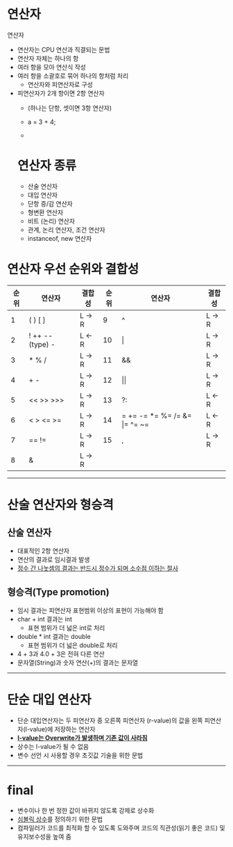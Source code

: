 # 연산자

연산자
- 연산자는 CPU 연산과 직결되는 문법
- 연산자 자체는 하나의 항
- 여러 항을 모아 연산식 작성
- 여러 항을 소괄호로 묶어 하나의 항처럼 처리
    - 연산자와 피연산자로 구성
- 피연산자가 2개 항이면 2항 연산자
  - (하나는 단항, 셋이면 3항 연산자)
  
  - a = 3 + 4;
  
  - 
  # 연산자 종류
  - 산술 연산자
  - 대입 연산자
  - 단항 증/감 연산자
  - 형변환 연산자
  - 비트 (논리) 연산자
  - 관계, 논리 연산자, 조건 연산자
  - instanceof, new 연산자

# 연산자 우선 순위와 결합성

| 순위 | 연산자              | 결합성  | 순위 | 연산자                                     | 결합성  |
|------|------------------|---------|------|--------------------------------------------|---------|
| 1    | ( ) [ ]          | L → R   | 9    | ^                                          | L → R   |
| 2    | ! ++ -- (type) - | L ← R   | 10   | \|                                         | L → R   |
| 3    | * % /            | L → R   | 11   | &&                                         | L → R   |
| 4    | + -              | L → R   | 12   | \|\|                                       | L → R   |
| 5    | << >> >>>        | L → R   | 13   | ?:                                         | L ← R   |
| 6    | < > <= >=        | L → R   | 14   | = += -= *= %= /= &= \|= ^= ~=              | L ← R   |
| 7    | == !=            | L → R   | 15   | ,                                          | L → R   |
| 8    | &                | L → R   |      |                                            |         |

---

# 산술 연산자와 형승격

## 산술 연산자
- 대표적인 2항 연산자
- 연산의 결과로 임시결과 발생
- <u>정수 간 나눗셈의 결과는 반드시 정수가 되며 소수점 이하는 절사</u>

## 형승격(Type promotion)
- 임시 결과는 피연산자 표현범위 이상의 표현이 가능해야 함
- char + int 결과는 int
  - 표현 범위가 더 넓은 int로 처리
- double * int 결과는 double
  - 표현 범위가 더 넓은 double로 처리
- 4 + 3과 4.0 + 3은 전혀 다른 연산
- 문자열(String)과 숫자 연산(+)의 결과는 문자열

---

# 단순 대입 연산자

- 단순 대입연산자는 두 피연산자 중 오른쪽 피연산자 (r-value)의 값을 왼쪽 피연산자(l-value)에 저장하는  연산자
- <b><u>l-value는 Overwrite가 발생하며 기존 값이 사라짐</u></b>
- 상수는 l-value가 될 수 없음
- 변수 선언 시 사용할 경우 초깃값 기술을 위한 문법

---

# final

- 변수이나 한 번 정한 값이 바뀌지 않도록 강제로 상수화
- <u>심볼릭 상수</u>를 정의하기 위한 문법
- 컴파일러가 코드를 최적화 할 수 있도록 도와주며 코드의 직관성(읽기 좋은 코드) 및 유지보수성을 높여 줌
